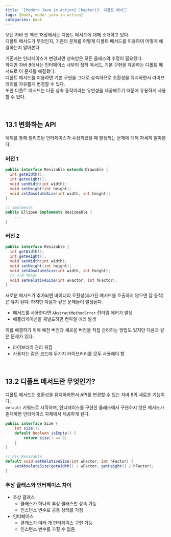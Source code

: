 ```yaml
---
title: '[Modern Java in Action] Chapter13. 디폴트 메서드'
tags: [book, moder java in action]
categories: book
---
```


모던 자바 인 액션 13장에서는 디폴트 메서드에 대해 소개하고 있다.   
디폴트 메서드가 무엇인지, 기존의 문제를 어떻게 디폴트 메서드를 이용하여 어떻게 해결하는지 알아본다.


<!--more-->

기존에는 인터페이스가 변경되면 상속받은 모든 클래스의 수정이 필요했다.     
하지만 자바 8에서는 인터페이스 내부의 정적 메서드, 기본 구현을 제공하는 디폴트 메서드로 이 문제를 해결했다.  
디폴트 메서드를 이용하면 기본 구현을 그대로 상속하므로 호환성을 유지하면서 라이브러리를 자유롭게 변경할 수 있다.  
또한 디폴트 메서드는 다중 상속 동작이라는 유연성을 제공해주기 때문에 유용하게 사용할 수 있다.


<br/>

## 13.1 변화하는 API 

예제를 통해 릴리즈된 인터페이스가 수정되었을 때 발생되는 문제에 대해 자세히 알아본다.

### 버전 1

```java 
public interface Resizable extends Drawable {
  int getWidth();
  int getHeight();
  void setWidth(int width);
  void setHeight(int height);
  void setAbsoluteSize(int width, int height);
}

// implments
public Ellipse implements Resizeable {
    ...
}
```

### 버전 2

```java 
public interface Resizable {
  int getWidth();
  int getHeight();
  void setWidth(int width);
  void setHeight(int height);
  void setAbsoluteSize(int width, int height);
  // 신규 메서드
  void setRelativeSize(int wFactor, int hFactor);
}
```

새로운 메서드가 추가되면 바이너리 호환성(추가된 메서드를 호출하지 않으면 잘 동작)은 유지 된다.
하지만 다음과 같은 문제들이 발생된다.

- 메서드를 사용한다면 `AbstractMethodError` 런타임 에러가 발생
- 애플리케이션을 재빌드하면 컴파일 에러 발생

이를 해결하기 위해 예전 버전과 새로운 버전을 직접 관리하는 방법도 있지만 다음과 같은 문제가 있다.

- 라이브러리 관리 복잡
- 사용자는 같은 코드에 두가지 라이브러리를 모두 사용해야 함


<br/>

## 13.2 디폴트 메서드란 무엇인가?

디폴트 메서드는 호환성을 유지하하면서 API를 변경할 수 있는 자바 8의 새로운 기능이다.  
`default` 키워드로 시작하며, 인터페이스를 구현한 클래스에서 구현하지 않은 메서드가 존재하면 인터페이스 자체에서 제공하게 된다.

```java 
public interface Size {
    int size();
    default boolean isEmpty() {
        return size() == 0;
    }
}

// Fix Resizable
default void setRelativeSize(int wFactor, int hFactor) {
    setAbsoluteSize(getWidth() / wFactor, getHeight() / hFactor);
} 
```


### 추상 클래스와 인터페이스 차이

- 추상 클래스
  - 클래스가 하나의 추상 클래스만 상속 가능
  - 인스턴스 변수로 공통 상태를 가짐
- 인터페이스
  - 클래스가 여러 개 인터페이스 구현 가능
  - 인스턴스 변수를 가질 수 없음


